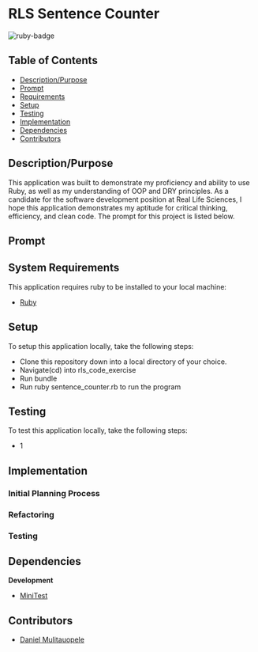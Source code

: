 # RLS Sentence Counter
<img src="https://img.shields.io/badge/ruby%20-v2.4.1-brightgreen.svg" title="ruby-badge">

## Table of Contents

* [Description/Purpose](#descriptionpurpose)
* [Prompt](#prompt)
* [Requirements](#system-requirements)
* [Setup](#setup)
* [Testing](#testing)
* [Implementation](#implementation)
* [Dependencies](#dependencies)
* [Contributors](#contributors)

## Description/Purpose

This application was built to demonstrate my proficiency and ability to use Ruby, as well
as my understanding of OOP and DRY principles. As a candidate for the
software development position at Real Life Sciences, I hope this application demonstrates my aptitude for critical thinking, efficiency, and clean code. The prompt for this project is listed below.

## Prompt

## System Requirements

This application requires ruby to be installed to your local
machine:

* [Ruby](https://www.ruby-lang.org/en/)

## Setup

To setup this application locally, take the following steps:

* Clone this repository down into a local directory of your choice.
* Navigate(cd) into rls_code_exercise
* Run bundle
* Run ruby sentence_counter.rb to run the program

## Testing

To test this application locally, take the following steps:

* 1

## Implementation

### Initial Planning Process

### Refactoring

### Testing

## Dependencies

**Development**

* [MiniTest](https://github.com/seattlerb/minitest)

## Contributors

* [Daniel Mulitauopele](https://github.com/DanielMulitauopele)
